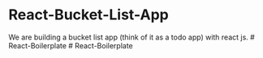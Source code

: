 # React-Bucket-List-App
We are building a bucket list app (think of it as a todo app) with react js.
#   R e a c t - B o i l e r p l a t e  
 #   R e a c t - B o i l e r p l a t e  
 